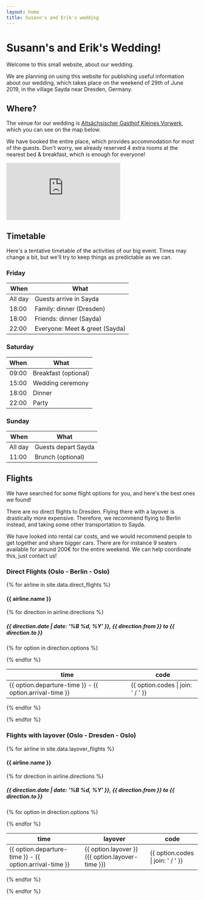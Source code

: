 ```yaml
---
layout: home
title: Susann's and Erik's wedding
---
```


# Susann's and Erik's Wedding!

Welcome to this small website, about our wedding.

We are planning on using this website for publishing useful information about
our wedding, which takes place on the weekend of 29th of June 2019, in the
village Sayda near Dresden, Germany.

## Where?

The venue for our wedding is [Altsächsischer Gasthof Kleines Vorwerk](https://www.kleines-vorwerk.de/),
which you can see on the map below.

We have booked the entire place, which provides accommodation for most of the
guests. Don't worry, we already reserved 4 extra rooms at the nearest bed &
breakfast, which is enough for everyone!

<div id="venue-map" class="row">
  <iframe class="embed-responsive-item" src="https://www.google.com/maps/embed?pb=!1m18!1m12!1m3!1d322574.75213734654!2d13.167321244366743!3d50.829823675707395!2m3!1f0!2f0!3f0!3m2!1i1024!2i768!4f13.1!3m3!1m2!1s0x4709faf0ac42353b%3A0xa9716480daa2b72c!2sAlts%C3%A4chsischer+Gasthof+Kleines+Vorwerk!5e0!3m2!1sen!2sno!4v1548194453426" frameborder="0" allowfullscreen></iframe>
</div>

## Timetable

Here's a tentative timetable of the activities of our big event. Times may
change a bit, but we'll try to keep things as predictable as we can.

<div class="row">
<div class="col-md-4" markdown="1">

### Friday

| When    | What                           |
|---------|--------------------------------|
| All day | Guests arrive in Sayda         |
| 18:00   | Family: dinner (Dresden)       |
| 18:00   | Friends: dinner (Sayda)        |
| 22:00   | Everyone: Meet & greet (Sayda) |

</div>
<div class="col-md-4" markdown="1">

### Saturday

| When  | What                   |
|-------|------------------------|
| 09:00 | <i class="fas fa-mug-hot"></i> Breakfast (optional) |
| 15:00 | <i class="fas fa-gem"></i> Wedding ceremony         |
| 18:00 | <i class="fas fa-utensils"></i> Dinner              |
| 22:00 | <i class="fas fa-glass-cheers"></i> Party           |

</div>
<div class="col-md-4" markdown="1">

### Sunday

| When    | What                           |
|---------|--------------------------------|
| All day | Guests depart Sayda            |
| 11:00   | Brunch (optional)              |

</div>
</div>

## Flights

We have searched for some flight options for you, and here's the best ones we
found!

There are no direct flights to Dresden. Flying there with a layover is
drastically more expensive. Therefore, we recommend flying to Berlin instead,
and taking some other transportation to Sayda.

We have looked into rental car costs, and we would recommend people to get
together and share bigger cars. There are for instance 9 seaters available
for around 200€ for the entire weekend. We can help coordinate this, just
contact us!

### Direct Flights (Oslo - Berlin - Oslo)

{% for airline in site.data.direct_flights %}
<h4>{{ airline.name }}</h4>

<div class="row">

{% for direction in airline.directions %}

<div class="col-md-6">
<h5>{{ direction.date | date: '%B %d, %Y' }}, {{ direction.from }} to {{ direction.to }} </h5>

<table class="table">
  <thead>
    <tr>
      <th scope="col">time</th>
      <th scope="col">code</th>
    </tr>
  </thead>
  <tbody>

  {% for option in direction.options %}
  <tr>
    <td>{{ option.departure-time }} - {{ option.arrival-time }}</td>
    <td>{{ option.codes | join: ' / ' }}</td>
  </tr>
  {% endfor %}

  </tbody>
</table>

</div>

{% endfor %}

</div>

{% endfor %}

### Flights with layover (Oslo - Dresden - Oslo)

{% for airline in site.data.layover_flights %}
<h4>{{ airline.name }}</h4>

<div class="row">

{% for direction in airline.directions %}

<div class="col-md-6">
<h5>{{ direction.date | date: '%B %d, %Y' }}, {{ direction.from }} to {{ direction.to }} </h5>

<table>
  <thead>
    <tr>
      <th scope="col">time</th>
      <th scope="col">layover</th>
      <th scope="col">code</th>
    </tr>
  </thead>
  <tbody>

  {% for option in direction.options %}
  <tr>
    <td>{{ option.departure-time }} - {{ option.arrival-time }}</td>
    <td>{{ option.layover }} ({{ option.layover-time }})</td>
    <td>{{ option.codes | join: ' / ' }}</td>
  </tr>
  {% endfor %}

  </tbody>
</table>

</div>

{% endfor %}

</div>

{% endfor %}
